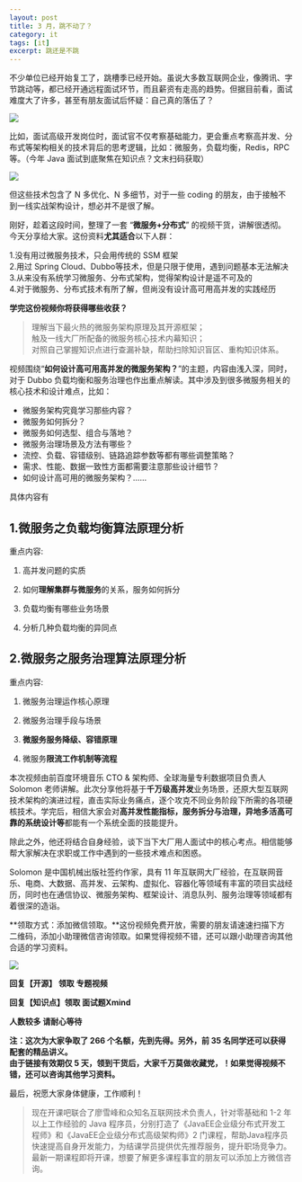 ```yaml
---
layout: post
title: 3 月，跳不动了？
category: it
tags: [it]
excerpt: 跳还是不跳
---
```




不少单位已经开始复工了，跳槽季已经开始。虽说大多数互联网企业，像腾讯、字节跳动等，都已经开通远程面试环节，而且薪资有走高的趋势。但据目前看，面试难度大了许多，甚至有朋友面试后怀疑：自己真的落伍了？

![](http://favorites.ren/assets/images/2020/it/kaikeba01.jpeg)


比如，面试高级开发岗位时，面试官不仅考察基础能力，更会重点考察高并发、分布式等架构相关的技术背后的思考逻辑，比如：微服务，负载均衡，Redis，RPC等。（今年 Java 面试到底聚焦在知识点？文末扫码获取）

![](http://favorites.ren/assets/images/2020/it/kaikeba02.jpeg)


但这些技术包含了 N 多优化、N 多细节，对于一些 coding 的朋友，由于接触不到一线实战架构设计，想必并不是很了解。

刚好，趁着这段时间，整理了一套 “**微服务+分布式**” 的视频干货，讲解很透彻。今天分享给大家。这份资料**尤其适合**以下人群：

1.没有用过微服务技术，只会用传统的 SSM 框架   
2.用过 Spring Cloud、Dubbo等技术，但是只限于使用，遇到问题基本无法解决   
3.从来没有系统学习微服务、分布式架构，觉得架构设计是遥不可及的  
4.对于微服务、分布式技术有所了解，但尚没有设计高可用高并发的实践经历  

**学完这份视频你将获得哪些收获？**

>理解当下最火热的微服务架构原理及其开源框架；  
>触及一线大厂所配备的微服务核心技术内幕知识；  
>对照自己掌握知识点进行查漏补缺，帮助扫除知识盲区、重构知识体系。  

视频围绕“**如何设计高可用高并发的微服务架构？**”的主题，内容由浅入深，同时，对于 Dubbo 负载均衡和服务治理也作出重点解读。其中涉及到很多微服务相关的核心技术和设计难点，比如：

- 微服务架构究竟学习那些内容？
- 微服务如何拆分？
- 微服务如何选型、组合与落地？
- 微服务治理场景及方法有哪些？
- 流控、负载、容错级别、链路追踪参数等都有哪些调整策略？
- 需求、性能、数据一致性方面都需要注意那些设计细节？
- 如何设计高可用的微服务架构？……

具体内容有

## 1.微服务之负载均衡算法原理分析 

重点内容:

1. 高并发问题的实质

2. 如何**理解集群与微服务**的关系，服务如何拆分

3. 负载均衡有哪些业务场景

4. 分析几种负载均衡的异同点



## 2.微服务之服务治理算法原理分析 

重点内容:

1. 微服务治理运作核心原理

2. 微服务治理手段与场景

3. **微服务服务降级、容错原理**

4. 微服务**限流工作机制等流程**


本次视频由前百度环境音乐 CTO & 架构师、全球海量专利数据项目负责人 Solomon 老师讲解。此次分享他将基于**千万级高并发**业务场景，还原大型互联网技术架构的演进过程，直击实际业务痛点，逐个攻克不同业务阶段下所需的各项硬核技术。学完后，相信大家会对**高并发性能指标，服务拆分与治理，异地多活高可靠的系统设计等**都能有一个系统全面的技能提升。

除此之外，他还将结合自身经验，谈下当下大厂用人面试中的核心考点。相信能够帮大家解决在求职或工作中遇到的一些技术难点和困惑。

Solomon 是中国机械出版社签约作家，具有 11 年互联网大厂经验，在互联网音乐、电商、大数据、高并发、云架构、虚拟化、容器化等领域有丰富的项目实战经历，同时也在通信协议、微服务架构、框架设计、消息队列、服务治理等领域都有着很深的造诣。


**领取方式：添加微信领取。**这份视频免费开放，需要的朋友请速速扫描下方二维码，添加小助理微信咨询领取。如果觉得视频不错，还可以跟小助理咨询其他合适的学习资料。

![](http://favorites.ren/assets/images/2020/it/kaikeba03.png)

**回复【开源】 领取 专题视频**

**回复【知识点】领取 面试题Xmind**

**人数较多  请耐心等待**


**注：这次为大家争取了 266 个名额，先到先得。另外，前 35 名同学还可以获得配套的精品讲义。  
由于链接有效期仅 5 天，领到干货后，大家千万莫做收藏党，！如果觉得视频不错，还可以咨询其他学习资料。**

最后，祝愿大家身体健康，工作顺利！

>现在开课吧联合了廖雪峰和众知名互联网技术负责人，针对零基础和 1-2 年以上工作经验的 Java 程序员，分别打造了《JavaEE企业级分布式开发工程师》和《JavaEE企业级分布式高级架构师》2 门课程，帮助Java程序员快速提高自身开发能力，为结课学员提供优先推荐服务，提升职场竞争力。
最新一期课程即将开课，想要了解更多课程事宜的朋友可以添加上方微信咨询。
